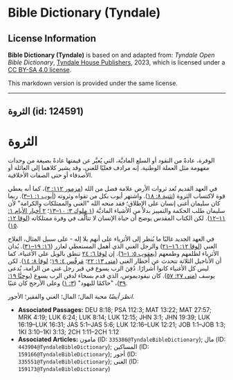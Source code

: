 # Bible Dictionary (Tyndale)

## License Information

**Bible Dictionary (Tyndale)** is based on and adapted from: _Tyndale Open Bible Dictionary_, [Tyndale House Publishers](https://tyndaleopenresources.com/), 2023, which is licensed under a [CC BY-SA 4.0 license](https://creativecommons.org/licenses/by-sa/4.0/legalcode.en).

This markdown version is provided under the same license.



--------------------------------

## الثروة (id: 124591)

الثروة
======

الوفرة، عادةً من النقود أو السلع الماديَّة، التي يُعبَّر عن قيمتها عادةً بصيغة من وحدات مفهومة مثل العملة الوطنية. إنه مرادف فعليًا للغنى، وقد يشير كلاهما إلى العائلة أو الأصدقاء أو حتى الصفات الأخلاقية.

في العهد القديم تُعد ثروات الأرض علامة فضل من الله ([مزمور ١١٢: ٣](https://ref.ly/Ps112:3))، كما أنه يعطي قوة لاكتساب الثروة ([تثنية ٨: ١٨](https://ref.ly/Deut8:18)). واشتهر أيوب بكل من تقواه وثروته ([أيوب ١: ١–٣](https://ref.ly/Job1:1-Job1:3)). ربما كان سليمان أغنى إنسان على الإطلاق؛ فقد منحه الله "الغنى والممتلكات والكرامة" لأن سليمان طلب الحكمة والتمييز بدلاً من الأشياء الماديَّة ([١ ملوك ٣: ١٠–١٣](https://ref.ly/1Kgs3:10-1Kgs3:13)؛ [٢ أخبار الأيام ١: ١١–١٢](https://ref.ly/2Chr1:11-2Chr1:12)). لكن الكتاب المقدس يوضح أن حياة الإنسان لا تتألَّف في وفرة ممتلكاته ([لوقا ١٢: ١٥](https://ref.ly/Luke12:15)).

في العهد الجديد غالبًا ما يُنظر إلى الأثرياء على أنهم بلا إله \- على سبيل المثال، الفلاح الغني ([لوقا ١٢: ١٦–٢١](https://ref.ly/Luke12:16-Luke12:21)) والرجل الغني الذي أهمل المستعطي لعازر ([١٦: ١٩–٣١](https://ref.ly/Luke16:19-Luke16:31)). يُدان الأثرياء لظلمهم وطمعهم ([يعقوب ٥: ١–٦](https://ref.ly/Jas5:1-Jas5:6)). إن [لوقا ٦: ٢٤](https://ref.ly/Luke6:24) تنطق بالويل على الأغنياء، كما أن الأناجيل الثلاثة تتحدث عن أخطار الغنى ([متى ١٣: ٢٢](https://ref.ly/Matt13:22)؛ [مَرقُس ٤: ١٩](https://ref.ly/Mark4:19)؛ [لوقا ٨: ١٤](https://ref.ly/Luke8:14)). لكن ليس كل الأغنياء كانوا أشرارًا. دُفِنَ الرب يسوع في قبر رجل غني من الرامة، يُدعى يوسف ([متى ٢٧: ٥٧](https://ref.ly/Matt27:57)). كان نيقوديموس، الذي قدم بسخاء لدفن الرب يسوع ([يوحنَّا ١٩: ٣٩](https://ref.ly/John19:39))، "حاكمًا لليهود" ([٣: ١](https://ref.ly/John3:1)) وعلى الأرجح كان غنيًا.

*انظر أيضًا* محبة المال؛ المال؛ الغني والفقير؛ الأجور.

* **Associated Passages:** DEU 8:18; PSA 112:3; MAT 13:22; MAT 27:57; MRK 4:19; LUK 6:24; LUK 8:14; LUK 12:15; JHN 3:1; JHN 19:39; LUK 16:19–LUK 16:31; JAS 5:1–JAS 5:6; LUK 12:16–LUK 12:21; JOB 1:1–JOB 1:3; 1KI 3:10–1KI 3:13; 2CH 1:11–2CH 1:12
* **Associated Articles:** مامون (ID: `335386@TyndaleBibleDictionary`); مال (ID: `443904@TyndaleBibleDictionary`); المساكين (ID: `159166@TyndaleBibleDictionary`); أجور (ID: `335551@TyndaleBibleDictionary`); الغنى (ID: `159173@TyndaleBibleDictionary`)

